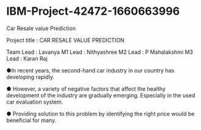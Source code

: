 # IBM-Project-42472-1660663996
Car Resale value Prediction

Project title : CAR RESALE VALUE PREDICTION

Team Lead : Lavanya
M1 Lead : Nithyashree
M2 Lead : P Mahalakshmi
M3 Lead : Karan Raj

●In recent years, the second-hand car industry in our country has developing rapidly.

● However, a variety of negative factors that affect the healthy development of the industry are gradually emerging. Especially in the used car evaluation system.

● Providing solution to this problem by identifying the right price would be beneficial for many.
